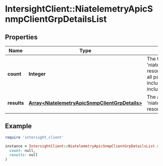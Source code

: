 # IntersightClient::NiatelemetryApicSnmpClientGrpDetailsList

## Properties

| Name | Type | Description | Notes |
| ---- | ---- | ----------- | ----- |
| **count** | **Integer** | The total number of &#39;niatelemetry.ApicSnmpClientGrpDetails&#39; resources matching the request, accross all pages. The &#39;Count&#39; attribute is included when the HTTP GET request includes the &#39;$inlinecount&#39; parameter. | [optional] |
| **results** | [**Array&lt;NiatelemetryApicSnmpClientGrpDetails&gt;**](NiatelemetryApicSnmpClientGrpDetails.md) | The array of &#39;niatelemetry.ApicSnmpClientGrpDetails&#39; resources matching the request. | [optional] |

## Example

```ruby
require 'intersight_client'

instance = IntersightClient::NiatelemetryApicSnmpClientGrpDetailsList.new(
  count: null,
  results: null
)
```

